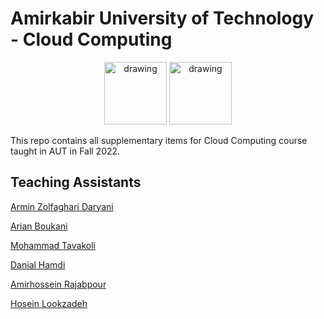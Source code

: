 # Amirkabir University of Technology - Cloud Computing

<p align="center">
<img src="https://ugrad.aut.ac.ir/files/ugrad/site/logo_en.png" alt="drawing" width="100"/> <img src="https://www.freeiconspng.com/thumbs/cloud-icon/cloud-icon-8.png" alt="drawing" width="100"/>
</p>

This repo contains all supplementary items for Cloud Computing course taught in AUT in Fall 2022.

## Teaching Assistants 

[Armin Zolfaghari Daryani](https://github.com/arminZolfaghari)

[Arian Boukani](https://github.com/2arian3)

[Mohammad Tavakoli](https://github.com/mohammadtavakoli78)

[Danial Hamdi](https://github.com/Danialzz)

[Amirhossein Rajabpour](https://github.com/Amirhossein-Rajabpour)

[Hosein Lookzadeh](https://github.com/hoseinlook)
